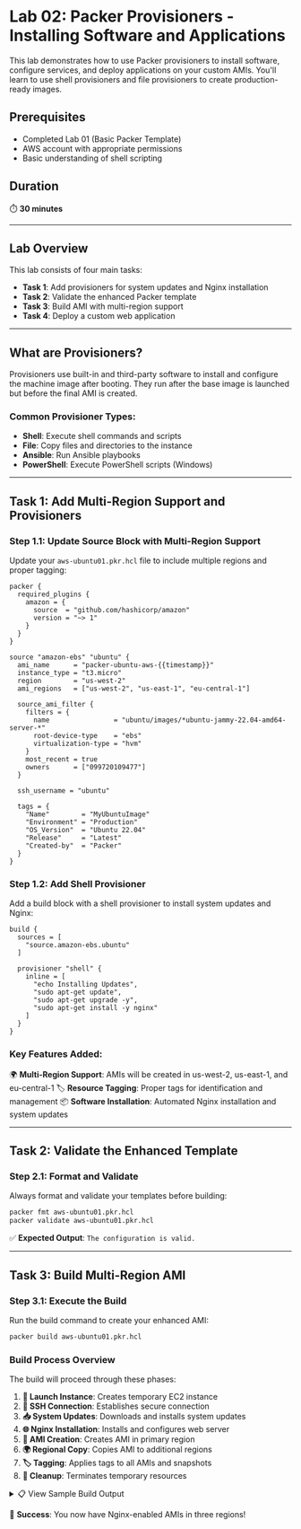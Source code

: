 # Lab 02: Packer Provisioners - Installing Software and Applications

This lab demonstrates how to use Packer provisioners to install software, configure services, and deploy applications on your custom AMIs. You'll learn to use shell provisioners and file provisioners to create production-ready images.

## Prerequisites

- Completed Lab 01 (Basic Packer Template)
- AWS account with appropriate permissions
- Basic understanding of shell scripting

## Duration
⏱️ **30 minutes**

---

## Lab Overview

This lab consists of four main tasks:

- **Task 1**: Add provisioners for system updates and Nginx installation
- **Task 2**: Validate the enhanced Packer template
- **Task 3**: Build AMI with multi-region support
- **Task 4**: Deploy a custom web application

---

## What are Provisioners?

Provisioners use built-in and third-party software to install and configure the machine image after booting. They run after the base image is launched but before the final AMI is created.

### Common Provisioner Types:
- **Shell**: Execute shell commands and scripts
- **File**: Copy files and directories to the instance
- **Ansible**: Run Ansible playbooks
- **PowerShell**: Execute PowerShell scripts (Windows)

---

## Task 1: Add Multi-Region Support and Provisioners

### Step 1.1: Update Source Block with Multi-Region Support

Update your `aws-ubuntu01.pkr.hcl` file to include multiple regions and proper tagging:

```hcl
packer {
  required_plugins {
    amazon = {
      source  = "github.com/hashicorp/amazon"
      version = "~> 1"
    }
  }
}

source "amazon-ebs" "ubuntu" {
  ami_name      = "packer-ubuntu-aws-{{timestamp}}"
  instance_type = "t3.micro"
  region        = "us-west-2"
  ami_regions   = ["us-west-2", "us-east-1", "eu-central-1"]
  
  source_ami_filter {
    filters = {
      name                = "ubuntu/images/*ubuntu-jammy-22.04-amd64-server-*"
      root-device-type    = "ebs"
      virtualization-type = "hvm"
    }
    most_recent = true
    owners      = ["099720109477"]
  }
  
  ssh_username = "ubuntu"
  
  tags = {
    "Name"        = "MyUbuntuImage"
    "Environment" = "Production"
    "OS_Version"  = "Ubuntu 22.04"
    "Release"     = "Latest"
    "Created-by"  = "Packer"
  }
}
```

### Step 1.2: Add Shell Provisioner

Add a build block with a shell provisioner to install system updates and Nginx:

```hcl
build {
  sources = [
    "source.amazon-ebs.ubuntu"
  ]

  provisioner "shell" {
    inline = [
      "echo Installing Updates",
      "sudo apt-get update",
      "sudo apt-get upgrade -y",
      "sudo apt-get install -y nginx"
    ]
  }
}
```

### Key Features Added:

🌍 **Multi-Region Support**: AMIs will be created in us-west-2, us-east-1, and eu-central-1
🏷️ **Resource Tagging**: Proper tags for identification and management
📦 **Software Installation**: Automated Nginx installation and system updates

---

## Task 2: Validate the Enhanced Template

### Step 2.1: Format and Validate

Always format and validate your templates before building:

```bash
packer fmt aws-ubuntu01.pkr.hcl 
packer validate aws-ubuntu01.pkr.hcl
```

✅ **Expected Output**: `The configuration is valid.`

---

## Task 3: Build Multi-Region AMI

### Step 3.1: Execute the Build

Run the build command to create your enhanced AMI:

```bash
packer build aws-ubuntu01.pkr.hcl
```

### Build Process Overview

The build will proceed through these phases:

1. **🚀 Launch Instance**: Creates temporary EC2 instance
2. **🔗 SSH Connection**: Establishes secure connection
3. **📥 System Updates**: Downloads and installs system updates
4. **🌐 Nginx Installation**: Installs and configures web server
5. **📸 AMI Creation**: Creates AMI in primary region
6. **🌍 Regional Copy**: Copies AMI to additional regions
7. **🏷️ Tagging**: Applies tags to all AMIs and snapshots
8. **🧹 Cleanup**: Terminates temporary resources

<details>
<summary>📋 View Sample Build Output</summary>


<div class="scroll-container">
    <pre>
        // Your long code snippet here
        // ... lots of lines ...
        // ... lots of lines ...
        // ... lots of lines ...
    </pre>
</div>





</details>

🎉 **Success**: You now have Nginx-enabled AMIs in three regions!
